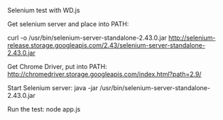 Selenium test with WD.js

Get selenium server and place into PATH:

curl -o /usr/bin/selenium-server-standalone-2.43.0.jar http://selenium-release.storage.googleapis.com/2.43/selenium-server-standalone-2.43.0.jar

Get Chrome Driver, put into PATH: http://chromedriver.storage.googleapis.com/index.html?path=2.9/

Start Selenium server: java -jar /usr/bin/selenium-server-standalone-2.43.0.jar

Run the test: node app.js
